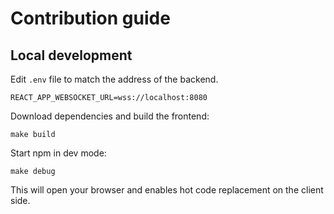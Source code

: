 # Contribution guide


## Local development

Edit `.env` file to match the address of the backend.

```
REACT_APP_WEBSOCKET_URL=wss://localhost:8080
```

Download dependencies and build the frontend:
```
make build
```

Start npm in dev mode:
```
make debug
```

This will open your browser and enables hot code replacement on the client side.

